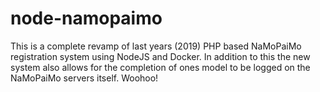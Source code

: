 # node-namopaimo
 
This is a complete revamp of last years (2019) PHP based NaMoPaiMo registration system using NodeJS and Docker. In addition to this the new system also allows for the completion of ones model to be logged on the NaMoPaiMo servers itself. Woohoo!
